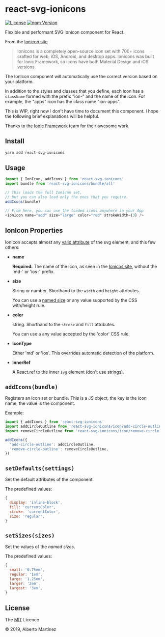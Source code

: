 # react-svg-ionicons

[![License][license-badge]][license-url]
[![npm Version][npm-badge]][npm-url]

Flexible and performant SVG Ionicon component for React.

From the [Ionicon site](https://ionicons.com/)

> Ionicons is a completely open-source icon set with 700+ icons crafted for web, iOS, Android, and desktop apps. Ionicons was built for Ionic Framework, so icons have both Material Design and iOS versions.

The IonIcon component will automatically use the correct version based on your platform.

In addition to the styles and classes that you define, each icon has a `className` formed with the prefix "ion-" and the name of the icon. For example, the "apps" icon has the class name "ion-apps".

This is WIP, right now I don't have time to document this component. I hope the following brief explanations will be helpful.

Thanks to the [Ionic Framework](https://ionicframework.com/) team for their awesome work.

## Install

```bash
yarn add react-svg-ionicons
```

## Usage

```js
import { IonIcon, addIcons } from 'react-svg-ionicons'
import bundle from 'react-svg-ionicons/bundle/all'

// This loads the full Ionicon set,
// but you can also load only the ones that you require.
addIcons(bundle)

// From here, you can use the loaded icons anywhere in your App
<IonIcon name="add" size="large" color="red" strokeWidth={3} />
```

## IonIcon Properties

IonIcon accepts almost any [valid attribute](https://developer.mozilla.org/en-US/docs/Web/SVG/Element/svg) of the svg element, and this few others:

- **name**

  **Required.** The name of the icon, as seen in the [Ionicos site](https://ionicons.com), without the 'md-' or 'ios-' prefix.

- **size**

  String or number. Shorthand to the `width` and `height` attributes.

  You can use a [named size](#named-sizes) or any value supported by the CSS with/height rule.

- **color**

  string. Shorthand to the `stroke` and `fill` attributes.

  You can use a any value accepted by the 'color' CSS rule.

- **iconType**

  Either 'md' or 'ios'. This overrides automatic detection of the platform.

- **innerRef**

  A React.ref to the inner `svg` element (don't use strings).

## `addIcons(bundle)`

Registers an icon set or bundle. This is a JS object, the key is the icon name, the value is the component.

Example:

```js
import { addIcons } from 'react-svg-ionicons'
import addCircleOutline from 'react-svg-ionicons/icon/add-circle-outline'
import removeCircleOutline from 'react-svg-ionicons/icon/remove-circle-outline'

addIcons({
  'add-circle-outline': addCircleOutline,
  'remove-circle-outline': removeCircleOutline,
})
```

## `setDefaults(settings)`

Set the default attributes of the component.

The predefined values:

```js
{
  display: 'inline-block',
  fill: 'currentColor',
  stroke: 'currentColor',
  size: 'regular',
}
```

## `setSizes(sizes)`

Set the values of the _named sizes_.

The predefined values:

<a name="named-sizes"></a>

```js
{
  small: '0.75em',
  regular: '1em',
  large: '1.25em',
  larger: '2em',
  largest: '3em',
}
```

## License

The [MIT](LICENSE) Licence

&copy; 2019, Alberto Martínez

[license-badge]:  https://img.shields.io/badge/license-MIT-blue.svg
[license-url]:    https://github.com/aMarCruz/react-svg-ionicons/blob/master/LICENSE
[npm-badge]:      https://img.shields.io/npm/v/react-svg-ionicons.svg
[npm-url]:        https://www.npmjs.com/package/react-svg-ionicons
